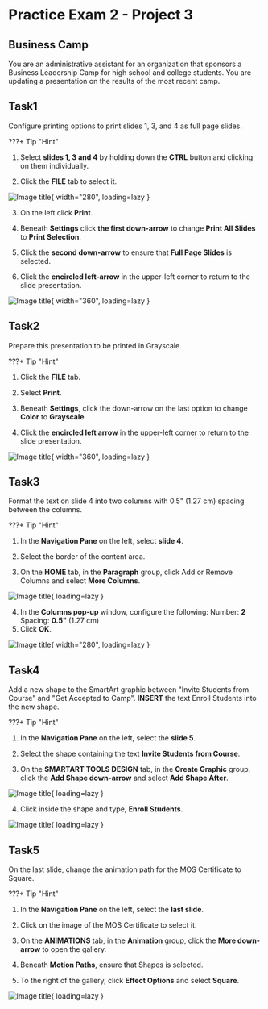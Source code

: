 # Practice Exam 2 - Project 3

## Business Camp
You are an administrative assistant for an organization that sponsors a Business Leadership Camp for high school and college students. You are updating a presentation on the results of the most recent camp.

## Task1
 
Configure printing options to print slides 1, 3, and 4 as full page slides.

???+ Tip "Hint"

1. Select **slides 1, 3 and 4** by holding down the **CTRL** button and clicking on them individually.

2. Click the **FILE** tab to select it.

![Image title](https://lh3.googleusercontent.com/pw/AIL4fc8BZmianDVjRc4dl3oqQ0Ii993JLyTnm6sn_KTVCcCJo1c4j2NmPCI7BWjmaJlDf5n-RmOhq3cyNJK8dgX18y7zXnj_0V-QiFLReWmpcZEh_W-7Y3eW=w320){ width="280", loading=lazy }


3. On the left click **Print**.

4. Beneath **Settings** click **the first down-arrow** to change **Print All Slides** to **Print Selection**.
5. Click the **second down-arrow** to ensure that **Full Page Slides** is selected.
6. Click the **encircled left-arrow** in the upper-left corner to return to the slide presentation.

![Image title](https://lh3.googleusercontent.com/pw/AIL4fc93NyioX0yD-UmRR-qJo5_YD0sX_zm6paQSN5AMMKIciGyfw_H_YzE9OeEFzkvQApNGnScUVpLf954eDNx7fxza8h9IvQKDSMZT5qln5VijSPIyxECv=w360){ width="360", loading=lazy }

## Task2

Prepare this presentation to be printed in Grayscale.

???+ Tip "Hint"

1. Click the **FILE** tab.

2. Select **Print**.

3. Beneath **Settings**, click the down-arrow on the last option to change **Color** to **Grayscale**.

4. Click the **encircled left arrow** in the upper-left corner to return to the slide presentation.

![Image title](https://lh3.googleusercontent.com/pw/AIL4fc-fSJGc314r-9lESD0_Q5-fC-mXX4k8gglhB7xJbsbrbxpjbWbDaRv5WAa6SS7OZriChRr0jInlADAjHTsDNpfgCRxnpa8Z61ppvu7rJyYpjQ414YNO=w360){ width="360", loading=lazy }

## Task3

Format the text on slide 4 into two columns with 0.5" (1.27 cm) spacing between the columns.

???+ Tip "Hint"

1. In the **Navigation Pane** on the left, select **slide 4**.

2. Select the border of the content area.

3. On the **HOME** tab, in the **Paragraph** group, click Add or Remove Columns and select **More Columns**.

![Image title](https://lh3.googleusercontent.com/pw/AIL4fc_8wf0K5zXS_VJz4xW3syjJtmC2nyweItwF7cnU-HV-JvzBUymI7Qj7MI00-JW0pxWt6NXQ002GwNf0c7mZWgzWG8s83cE6Jq0l6vconREeGnKF8qTx=w600){ loading=lazy }


4. In the **Columns pop-up** window, configure the following:
Number: **2**
Spacing: **0.5"** (1.27 cm)
5. Click **OK**.

![Image title](https://lh3.googleusercontent.com/pw/AIL4fc8MbOqblz3r2ehZgJLdjKv5ZAp4_JZewZPDBxh7OyH6Il6j8gd4WygGdJwkwtCOOhMeFlwHbjBnEixdBSKAK6SYeHSIPzTfXzpkE4kJQD_y96iABtip=w280){ width="280", loading=lazy }

## Task4

Add a new shape to the SmartArt graphic between "Invite Students from Course" and "Get Accepted to Camp". **INSERT** the text Enroll Students into the new shape.

???+ Tip "Hint"

1. In the **Navigation Pane** on the left, select the **slide 5**.

2. Select the shape containing the text **Invite Students from Course**.

3. On the **SMARTART TOOLS DESIGN** tab, in the **Create Graphic** group, click the **Add Shape down-arrow** and select **Add Shape After**.

![Image title](https://lh3.googleusercontent.com/pw/AIL4fc-5wwcdL7pmHiyPaKa8zrnRfLdy_d03VrvdUY7STsW7yLBbWlcp7K_DZFoSlGpc2Ly2T29n8so0DiV4jGr17C2l0bNAEUmIPqKHMrfxFuD48XDnYGJf=w600){ loading=lazy }


4. Click inside the shape and type, **Enroll Students**.

![Image title](https://lh3.googleusercontent.com/pw/AIL4fc8BhWz0unjNnlfDqHdgJYL9pdbznwRwnRlnUtOXSM659R-gvI9pB2bl7gRI592YYccXxkZ_UmXJEUN83VDXLfLtbUbYeTycrNCYlVE1Yc9nWHWH0Pvw=w600){ loading=lazy }

## Task5

On the last slide, change the animation path for the MOS Certificate to Square.

???+ Tip "Hint"

1. In the **Navigation Pane** on the left, select the **last slide**.

2. Click on the image of the MOS Certificate to select it.

3. On the **ANIMATIONS** tab, in the **Animation** group, click the **More down-arrow** to open the gallery.

4. Beneath **Motion Paths**, ensure that Shapes is selected.
5. To the right of the gallery, click **Effect Options** and select **Square**.

![Image title](https://lh3.googleusercontent.com/pw/AIL4fc-C-pqbPOJEmvzCJDayvCcmldIPc93OssV_J0I6Q11FCtJ_EnBE7AlrMRl3o-pThi-M_lbFmCyQ1S5LUnAVWJMUEDRFbOvXOerSq36Cc6uFasKM6Xhv=w600){ loading=lazy }